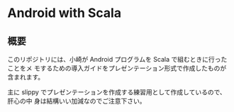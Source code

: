 # Android with Scala

## 概要
このリポジトリには、小崎が Android プログラムを Scala で組むときに行ったことをメ
モするための導入ガイドをプレゼンテーション形式で作成したものが含まれます。

主に slippy でプレゼンテーションを作成する練習用として作成しているので、肝心の中
身は結構いい加減なのでご注意下さい。

